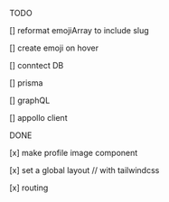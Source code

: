 TODO

[] reformat emojiArray to include slug

[] create emoji on hover

[] conntect DB

[] prisma

[] graphQL

[] appollo client

DONE

[x] make profile image component

[x] set a global layout // with tailwindcss

[x] routing
